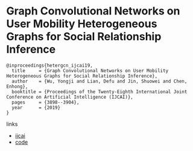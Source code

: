 # Graph Convolutional Networks on User Mobility Heterogeneous Graphs for Social Relationship Inference

```
@inproceedings{hetergcn_ijcai19,
  title     = {Graph Convolutional Networks on User Mobility Heterogeneous Graphs for Social Relationship Inference},
  author    = {Wu, Yongji and Lian, Defu and Jin, Shuowei and Chen, Enhong},
  booktitle = {Proceedings of the Twenty-Eighth International Joint Conference on Artificial Intelligence (IJCAI)},
  pages     = {3898--3904},
  year      = {2019}
}
```

links
- [ijcai](https://www.ijcai.org/proceedings/2019/541)
- [code](https://github.com/libertyeagle/gcn_mobility_relationship)
